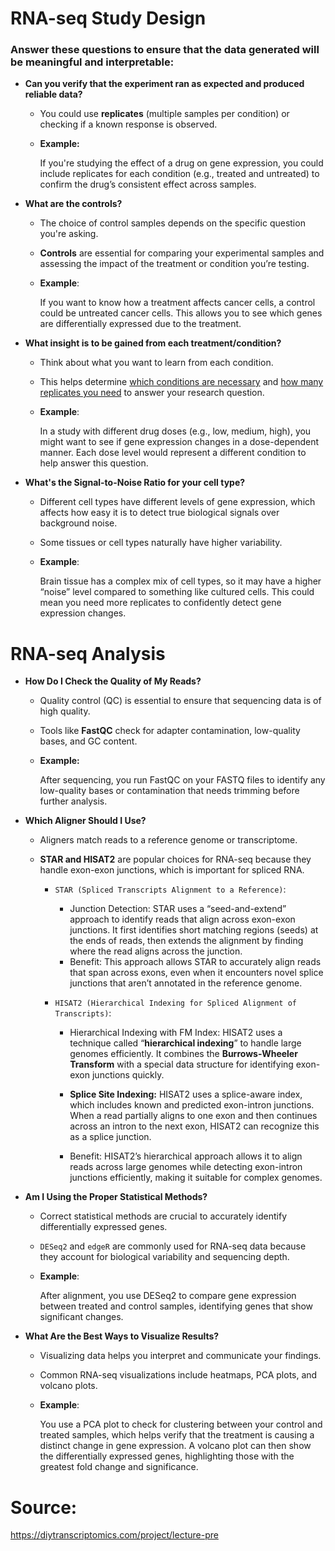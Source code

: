 # RNA-seq Study Design

### Answer these questions to ensure that the data generated will be meaningful and interpretable:

- **Can you verify that the experiment ran as expected and produced reliable data?**
  - You could use **replicates** (multiple samples per condition) or checking if a known response is observed.
  - **Example:**

    If you're studying the effect of a drug on gene expression, you could include replicates for each condition (e.g., treated and untreated) to confirm the drug’s consistent effect across samples.



- **What are the controls?**
  - The choice of control samples depends on the specific question you're asking.
  - **Controls** are essential for comparing your experimental samples and assessing the impact of the treatment or condition you’re testing.
  - **Example**:

    If you want to know how a treatment affects cancer cells, a control could be untreated cancer cells. 
    This allows you to see which genes are differentially expressed due to the treatment.


- **What insight is to be gained from each treatment/condition?** 
  - Think about what you want to learn from each condition. 
  - This helps determine <ins>which conditions are necessary</ins> and <ins>how many replicates you need</ins> to answer your research question.
  - **Example**: 
  
    In a study with different drug doses (e.g., low, medium, high), you might want to see if gene expression changes in a dose-dependent manner. 
    Each dose level would represent a different condition to help answer this question.



- **What's the Signal-to-Noise Ratio for your cell type?** 
  - Different cell types have different levels of gene expression, which affects how easy it is to detect true biological signals over background noise.
  - Some tissues or cell types naturally have higher variability.
  - **Example**:

    Brain tissue has a complex mix of cell types, so it may have a higher “noise” level compared to something like cultured cells.
    This could mean you need more replicates to confidently detect gene expression changes.



# RNA-seq Analysis

- **How Do I Check the Quality of My Reads?**
  - Quality control (QC) is essential to ensure that sequencing data is of high quality.
  - Tools like **FastQC** check for adapter contamination, low-quality bases, and GC content.
  - **Example:**

    After sequencing, you run FastQC on your FASTQ files to identify any low-quality bases or contamination that needs trimming before further analysis.

- **Which Aligner Should I Use?**
  - Aligners match reads to a reference genome or transcriptome.
  - **STAR and HISAT2** are popular choices for RNA-seq because they handle exon-exon junctions, which is important for spliced RNA.
    
    - ```STAR (Spliced Transcripts Alignment to a Reference)```:
      - Junction Detection: STAR uses a “seed-and-extend” approach to identify reads that align across exon-exon junctions. It first identifies short matching regions (seeds) at the ends of reads, then extends the alignment by finding where the read aligns across the junction.
      - Benefit: This approach allows STAR to accurately align reads that span across exons, even when it encounters novel splice junctions that aren’t annotated in the reference genome.
  
    - ```HISAT2 (Hierarchical Indexing for Spliced Alignment of Transcripts)```:
  
      - Hierarchical Indexing with FM Index: HISAT2 uses a technique called “**hierarchical indexing**” to handle large genomes efficiently. It combines the **Burrows-Wheeler Transform** with a special data structure for identifying exon-exon junctions quickly.
  
      - **Splice Site Indexing:** HISAT2 uses a splice-aware index, which includes known and predicted exon-intron junctions. When a read partially aligns to one exon and then continues across an intron to the next exon, HISAT2 can recognize this as a splice junction.
  
      - Benefit: HISAT2’s hierarchical approach allows it to align reads across large genomes while detecting exon-intron junctions efficiently, making it suitable for complex genomes.



- **Am I Using the Proper Statistical Methods?**
  - Correct statistical methods are crucial to accurately identify differentially expressed genes.
  - ```DESeq2``` and ```edgeR``` are commonly used for RNA-seq data because they account for biological variability and sequencing depth.
  - **Example**:

    After alignment, you use DESeq2 to compare gene expression between treated and control samples, identifying genes that show significant changes.

- **What Are the Best Ways to Visualize Results?**
  - Visualizing data helps you interpret and communicate your findings.
  - Common RNA-seq visualizations include heatmaps, PCA plots, and volcano plots.
  - **Example**:

    You use a PCA plot to check for clustering between your control and treated samples, which helps verify that the treatment is causing a distinct change in gene expression.
    A volcano plot can then show the differentially expressed genes, highlighting those with the greatest fold change and significance.


# Source:
https://diytranscriptomics.com/project/lecture-pre







